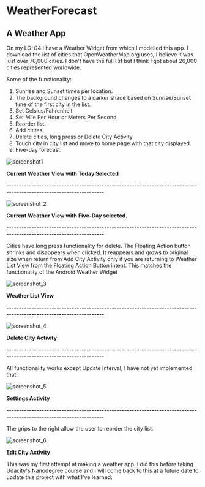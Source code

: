 # WeatherForecast
## A Weather App

On my LG-G4 I have a Weather Widget from which I modelled this app. 
I download the list of cities that OpenWeatherMap.org uses, I believe it was just over 70,000 cities.
I don't have the full list but I think I got about 20,000 cities represented worldwide.

Some of the functionality:
1. Sunrise and Sunset times per location.
2. The background changes to a darker shade based on Sunrise/Sunset time of the first city in the list.
3. Set Celsius/Fahrenheit
4. Set Mile Per Hour or Meters Per Second.
5. Reorder list.
6. Add citites.
7. Delete cities, long press or Delete City Activity
8. Touch city in city list and move to home page with that city displayed.
9. Five-day forecast.

![screenshot1](https://user-images.githubusercontent.com/5784029/37881891-dbcd4554-306b-11e8-9376-4c0d84478b10.png)

__Current Weather View with Today Selected__

**-------------------------------------------------------------------------------------------------------------------**

![screenshot_2](https://user-images.githubusercontent.com/5784029/37882038-86a328f8-306d-11e8-8a8c-11d800e6afbe.png)

__Current Weather View with Five-Day selected.__

**-------------------------------------------------------------------------------------------------------------------**

Cities have long press functionality for delete.
The Floating Action button shrinks and disappears when clicked. It reappears and grows to original size when return
from Add City Activity only if you are returning to Weather List View from the Floating Action Button intent. This
matches the functionality of the Android Weather Widget

![screenshot_3](https://user-images.githubusercontent.com/5784029/37882104-14e09db2-306e-11e8-99c5-da8cd09beca7.png)

__Weather List View__

**-------------------------------------------------------------------------------------------------------------------**

![screenshot_4](https://user-images.githubusercontent.com/5784029/37882298-281e5002-3070-11e8-855e-8129d8c48f5a.png)

__Delete City Activity__

**-------------------------------------------------------------------------------------------------------------------**

All functionality works except Update Interval, I have not yet implemented that.

![screenshot_5](https://user-images.githubusercontent.com/5784029/37882424-39b9a52c-3071-11e8-9f5d-bb6d67f84d70.png)

__Settings Activity__

**-------------------------------------------------------------------------------------------------------------------**

The grips to the right allow the user to reorder the city list.

![screenshot_6](https://user-images.githubusercontent.com/5784029/37882624-e8f912f6-3072-11e8-8f4e-d08b0a0d7104.png)

__Edit City Activity__

This was my first attempt at making a weather app. I did this before taking Udacity's Nanodegree course and I will come back to this at a future date to update this project with what I've learned.


